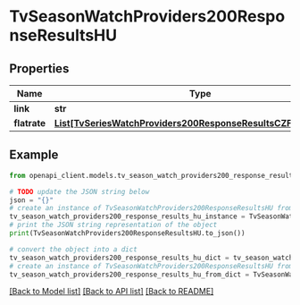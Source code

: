 # TvSeasonWatchProviders200ResponseResultsHU


## Properties

Name | Type | Description | Notes
------------ | ------------- | ------------- | -------------
**link** | **str** |  | [optional] 
**flatrate** | [**List[TvSeriesWatchProviders200ResponseResultsCZFlatrateInner]**](TvSeriesWatchProviders200ResponseResultsCZFlatrateInner.md) |  | [optional] 

## Example

```python
from openapi_client.models.tv_season_watch_providers200_response_results_hu import TvSeasonWatchProviders200ResponseResultsHU

# TODO update the JSON string below
json = "{}"
# create an instance of TvSeasonWatchProviders200ResponseResultsHU from a JSON string
tv_season_watch_providers200_response_results_hu_instance = TvSeasonWatchProviders200ResponseResultsHU.from_json(json)
# print the JSON string representation of the object
print(TvSeasonWatchProviders200ResponseResultsHU.to_json())

# convert the object into a dict
tv_season_watch_providers200_response_results_hu_dict = tv_season_watch_providers200_response_results_hu_instance.to_dict()
# create an instance of TvSeasonWatchProviders200ResponseResultsHU from a dict
tv_season_watch_providers200_response_results_hu_from_dict = TvSeasonWatchProviders200ResponseResultsHU.from_dict(tv_season_watch_providers200_response_results_hu_dict)
```
[[Back to Model list]](../README.md#documentation-for-models) [[Back to API list]](../README.md#documentation-for-api-endpoints) [[Back to README]](../README.md)


